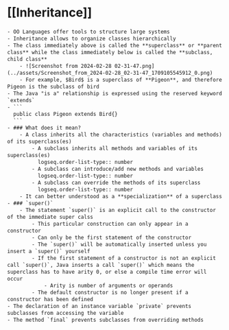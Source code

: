 # [[Inheritance]]
	- OO Languages offer tools to structure large systems
	- Inheritance allows to organize classes hierarchically
	- The class immediately above is called the **superclass** or **parent class** while the class immediately below is called the **subclass, child class**
		- ![Screenshot from 2024-02-28 02-31-47.png](../assets/Screenshot_from_2024-02-28_02-31-47_1709105545912_0.png)
		- For example, $Bird$ is a superclass of **Pigeon**, and therefore Pigeon is the subclass of bird
	- The Java "is a" relationship is expressed using the reserved keyword `extends`
	- ```
	  public class Pigeon extends Bird{}
	  ```
	- ### What does it mean?
		- A class inherits all the characteristics (variables and methods) of its superclass(es)
			- A subclass inherits all methods and variables of its superclass(es)
			  logseq.order-list-type:: number
			- A subclass can introduce/add new methods and variables
			  logseq.order-list-type:: number
			- A subclass can override the methods of its superclass
			  logseq.order-list-type:: number
		- It can better understood as a **specialization** of a superclass
	- ### `super()`
		- The statement `super()` is an explicit call to the constructor of the immediate super calss
			- This particular construction can only appear in a constructor
			- Can only be the first statement of the constructor
			- The `super()` will be automatically inserted unless you insert a `super()` yourself
			- If the first statement of a constructor is not an explicit call `super()`, Java inserts a call `super()` which means the superclass has to have arity 0, or else a compile time error will occur
				- Arity is number of arguments or operands
			- The default constructor is no longer present if a constructor has been defined
	- The declaration of an instance variable `private` prevents subclasses from accessing the variable
	- The method `final` prevents subclasses from overriding methods